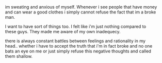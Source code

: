 im sweating and anxious of myself. Whenever i see people that have money and can wear a good clothes i simply cannot refuse the fact that im a broke man. 

I want to have sort of things too. I felt like i'm just nothing compared to these guys. They made me aware of my own inadequecy.

there is always constant battles between feelings and rationality in my head.. whether i have to accept the truth that i'm in fact broke and no one bats an eye on me or just simply refuse this negative thoughts and called them shallow. 





